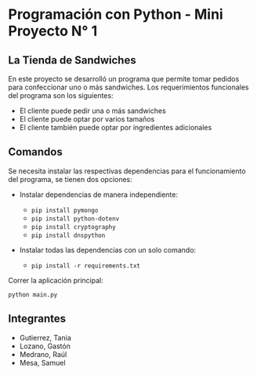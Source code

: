 # Programación con Python - Mini Proyecto N° 1

## La Tienda de Sandwiches

En este proyecto se desarrolló un programa que permite tomar pedidos para confeccionar uno o más sandwiches. Los requerimientos funcionales del programa son los siguientes:
- El cliente puede pedir una o más sandwiches
- El cliente puede optar por varios tamaños
- El cliente también puede optar por ingredientes adicionales

## Comandos

Se necesita instalar las respectivas dependencias para el funcionamiento del programa, se tienen dos opciones:

- Instalar dependencias de manera independiente:
	- `pip install pymongo` 
	- `pip install python-dotenv` 
	- `pip install cryptography` 
	- `pip install dnspython`

- Instalar todas las dependencias con un solo comando:
	- `pip install -r requirements.txt`

Correr la aplicación principal:
```
python main.py
```

## Integrantes

- Gutierrez, Tania
- Lozano, Gastón
- Medrano, Raúl
- Mesa, Samuel